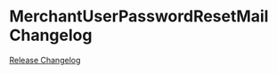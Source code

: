 # MerchantUserPasswordResetMail Changelog

[Release Changelog](https://github.com/spryker/merchant-user-password-reset-mail/releases)
